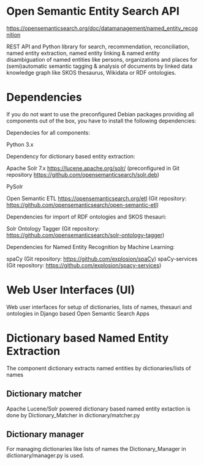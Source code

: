 Open Semantic Entity Search API
===============================

https://opensemanticsearch.org/doc/datamanagement/named_entity_recognition

REST API and Python library for search, recommendation, reconciliation, named entity extraction, named entity linking & named entity disambiguation of named entities like persons, organizations and places for (semi)automatic semantic tagging & analysis of documents by linked data knowledge graph like SKOS thesaurus, Wikidata or RDF ontologies.


Dependencies
============

If you do not want to use the preconfigured Debian packages providing all components out of the box, you have to install the following dependencies:

Dependecies for all components:

Python 3.x


Dependency for dictionary based entity extraction:

Apache Solr 7.x
https://lucene.apache.org/solr/ (preconfigured in Git repository https://github.com/opensemanticsearch/solr.deb)

PySolr

Open Semantic ETL
https://opensemanticsearch.org/etl (Git repository: https://github.com/opensemanticsearch/open-semantic-etl)


Dependencies for import of RDF ontologies and SKOS thesauri:

Solr Ontology Tagger (Git repository: https://github.com/opensemanticsearch/solr-ontology-tagger)


Dependencies for Named Entity Recognition by Machine Learning:

spaCy (Git repository: https://github.com/explosion/spaCy)
spaCy-services (Git repository: https://github.com/explosion/spacy-services)


Web User Interfaces (UI)
========================

Web user interfaces for setup of dictionaries, lists of names, thesauri and ontologies in Django based Open Semantic Search Apps


Dictionary based Named Entity Extraction
========================================

The component dictionary extracts named entities by dictionaries/lists of names


Dictionary matcher
------------------
Apache Lucene/Solr powered dictionary based named entity extaction is done by Dictionary_Matcher in dictionary/matcher.py


Dictionary manager
------------------
For managing dictionaries like lists of names the Dictionary_Manager in dictionary/manager.py is used.
